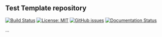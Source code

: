 ## Test Template repository

[![Build Status](http://1b23037f6d30.ngrok.io/buildStatus/icon?job=e)](http://1b23037f6d30.ngrok.io/job/e/) [![License: MIT](https://img.shields.io/badge/License-MIT-yellow.svg)](https://github.com/hariharan235/Test_webhook/blob/master/LICENSE) [![GitHub issues](https://img.shields.io/github/issues/hariharan235/Test_webhook)](https://github.com/hariharan235/Test_webhook/issues) [![Documentation Status](https://readthedocs.org/projects/test-webhook/badge/?version=latest)](https://test-webhook.readthedocs.io/en/latest/?badge=latest)


...